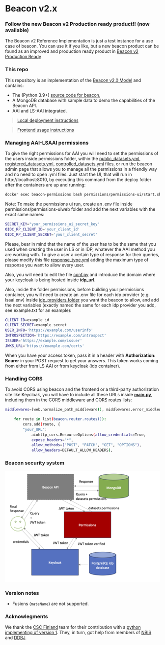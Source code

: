 # Beacon v2.x

### Follow the new Beacon v2 Production ready product!! (now available)

The Beacon v2 Reference Implementation is just a test instance for a use case of beacon. You can use it if you like, but a new beacon product can be found as an improved and production ready product in [Beacon v2 Production Ready](https://github.com/EGA-archive/beacon-production-prototype)


### This repo
<!-- [![Testsuite](https://github.com/EGA-archive/beacon-2.x/workflows/Testsuite/badge.svg)](https://github.com/EGA-archive/beacon-2.x/actions) -->

This repository is an implementation of the [Beacon v2.0 Model](https://github.com/ga4gh-beacon/beacon-v2-Models) and contains:

* The (Python 3.9+) [source code for beacon](beacon),
* A MongoDB database with sample data to demo the capabilities of the Beacon API.
* AAI and LS-AAI integrated.


> [Local deployment instructions](deploy/README.md)

> [Frontend usage instructions](frontend/README.md)

### Managing AAI-LSAAI permissions

To give the right permissions for AAI you will need to set the permissions of the users inside permissions folder, within the [public_datasets.yml](permissions/public_datasets.yml), [registered_datasets.yml](permissions/registered_datasets.yml), [controlled_datasets.yml](permissions/controlled_datasets.yml) files, or run the beacon admin page that allows you to manage all the permissions in a friendly way and no need to open .yml files. Just start the UI, that will run in http://localhost:8010, by executing this command from the deploy folder after the containers are up and running:
```bash
docker exec beacon-permissions bash permissions/permissions-ui/start.sh
```
Note: To make the permissions ui run, create an .env file inside permissions/permissions-uiweb folder and add the next variables with the exact same names:
```bash
SECRET_KEY="your_permissions_ui_secret_key"
OIDC_RP_CLIENT_ID='your_client_id'
OIDC_RP_CLIENT_SECRET='your_client_secret'
```

Please, bear in mind that the name of the user has to be the same that you used when creating the user in LS or in IDP, whatever the AAI method you are working with.
To give a user a certain type of response for their queries, please modify this file [response_type.yml](beacon/request/response_type.yml) adding the maximum type of response you want to allow every user.

Also, you will need to edit the file [conf.py](beacon/conf.py) and introduce the domain where your keycloak is being hosted inside **idp_url**. 

Also, inside the folder permissions, before building your permissions container, you will need to create an .env file for each idp provider (e.g. lsaai.env) inside [idp_providers folder](permissions/idp_providers) you want the beacon to allow, and add the next variables (exactly named the same for each idp provider you add, see example.txt for an example):
```bash
CLIENT_ID=example_id
CLIENT_SECRET=example_secret
USER_INFO='https://example.com/userinfo'
INTROSPECTION='https://example.com/introspect'
ISSUER='https://example.com/issuer'
JWKS_URL='https://example.com/certs'
```
When you have your access token, pass it in a header with **Authorization: Bearer** in your POST request to get your answers. This token works coming from either from LS AAI or from keycloak (idp container).

### Handling CORS

To avoid CORS using beacon and the frontend or a third-party authorization site like Keycloak, you will have to include all these URLs inside [__main.py__](beacon/__main__.py), including them in the CORS middleware and CORS routes lists:
```bash
middlewares=[web.normalize_path_middleware(), middlewares.error_middleware, cors_middleware(origins=["your_URL"...
```
```bash
    for route in list(beacon.router.routes()):
        cors.add(route, {
        "your_URL":
            aiohttp_cors.ResourceOptions(allow_credentials=True,
            expose_headers="*",
            allow_methods=("POST", "PATCH", "GET", "OPTIONS"),
            allow_headers=DEFAULT_ALLOW_HEADERS),
```
### Beacon security system

![Beacon security](deploy/beacon_security.png)

### Version notes

* Fusions (`mateName`) are not supported.


### Acknowlegments

We thank the [CSC Finland](https://www.csc.fi/) team for their
contribution with a [python implementing of version
1](https://github.com/CSCfi/beacon-python). They, in turn, got help
from members of [NBIS](https://nbis.se/) and
[DDBJ](https://www.ddbj.nig.ac.jp).

